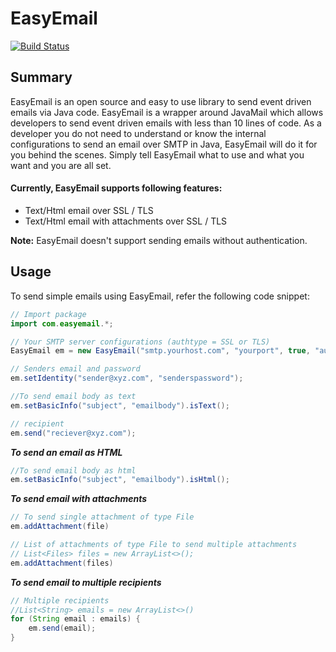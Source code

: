 # EasyEmail

[![Build Status](https://travis-ci.com/akshay0709/easyemail.svg?token=odjGeysjx21sHAzR3xQp&branch=master)](https://travis-ci.com/akshay0709/easyemail)

## Summary

EasyEmail is an open source and easy to use library to send event driven emails via Java code.
EasyEmail is a wrapper around JavaMail which allows developers to send event driven emails with less than 10 lines of code.
As a developer you do not need to understand or know the internal configurations to send an email over SMTP in Java, EasyEmail will do it for you behind the scenes. 
Simply tell EasyEmail what to use and what you want and you are all set.

#### Currently, EasyEmail supports following features:
 - Text/Html email over SSL / TLS
 - Text/Html email with attachments over SSL / TLS
 
**Note:** EasyEmail doesn't support sending emails without authentication.

## Usage

To send simple emails using EasyEmail, refer the following code snippet:

```java
// Import package
import com.easyemail.*;

// Your SMTP server configurations (authtype = SSL or TLS)
EasyEmail em = new EasyEmail("smtp.yourhost.com", "yourport", true, "authtype");

// Senders email and password
em.setIdentity("sender@xyz.com", "senderspassword");

//To send email body as text
em.setBasicInfo("subject", "emailbody").isText();

// recipient
em.send("reciever@xyz.com");
```

***To send an email as HTML***

```java
//To send email body as html
em.setBasicInfo("subject", "emailbody").isHtml();
```

***To send email with attachments***
```java
// To send single attachment of type File
em.addAttachment(file)

// List of attachments of type File to send multiple attachments
// List<Files> files = new ArrayList<>();
em.addAttachment(files)
```
 
***To send email to multiple recipients***
```java
// Multiple recipients
//List<String> emails = new ArrayList<>()
for (String email : emails) {
    em.send(email);
}
```
